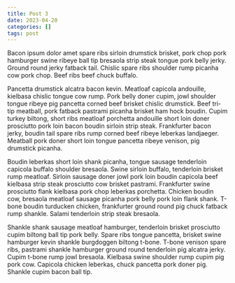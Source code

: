 ```yaml
---
title: Post 3
date: 2023-04-20
categories: []
tags: post
---
```


Bacon ipsum dolor amet spare ribs sirloin drumstick brisket, pork chop pork hamburger swine ribeye ball tip bresaola strip steak tongue pork belly jerky.  Ground round jerky fatback tail.  Chislic spare ribs shoulder rump picanha cow pork chop.  Beef ribs beef chuck buffalo.

Pancetta drumstick alcatra bacon kevin.  Meatloaf capicola andouille, kielbasa chislic tongue cow rump.  Pork belly doner cupim, jowl shoulder tongue ribeye pig pancetta corned beef brisket chislic drumstick.  Beef tri-tip meatball, pork fatback pastrami picanha brisket ham hock boudin.  Cupim turkey biltong, short ribs meatloaf porchetta andouille short loin doner prosciutto pork loin bacon boudin sirloin strip steak.  Frankfurter bacon jerky, boudin tail spare ribs rump corned beef ribeye leberkas landjaeger.  Meatball pork doner short loin tongue pancetta ribeye venison, pig drumstick picanha.

Boudin leberkas short loin shank picanha, tongue sausage tenderloin capicola buffalo shoulder bresaola.  Swine sirloin buffalo, tenderloin brisket rump meatloaf.  Sirloin sausage doner jowl pork loin boudin capicola beef kielbasa strip steak prosciutto cow brisket pastrami.  Frankfurter swine prosciutto flank kielbasa pork chop leberkas porchetta.  Chicken boudin cow, bresaola meatloaf sausage picanha pork belly pork loin flank shank.  T-bone boudin turducken chicken, frankfurter ground round pig chuck fatback rump shankle.  Salami tenderloin strip steak bresaola.

Shankle shank sausage meatloaf hamburger, tenderloin brisket prosciutto cupim biltong ball tip pork belly.  Spare ribs tongue pancetta, brisket swine hamburger kevin shankle burgdoggen biltong t-bone.  T-bone venison spare ribs, pastrami shankle hamburger ground round tenderloin pig alcatra jerky.  Cupim t-bone rump jowl bresaola.  Kielbasa swine shoulder rump cupim pig pork cow.  Capicola chicken leberkas, chuck pancetta pork doner pig.  Shankle cupim bacon ball tip.

